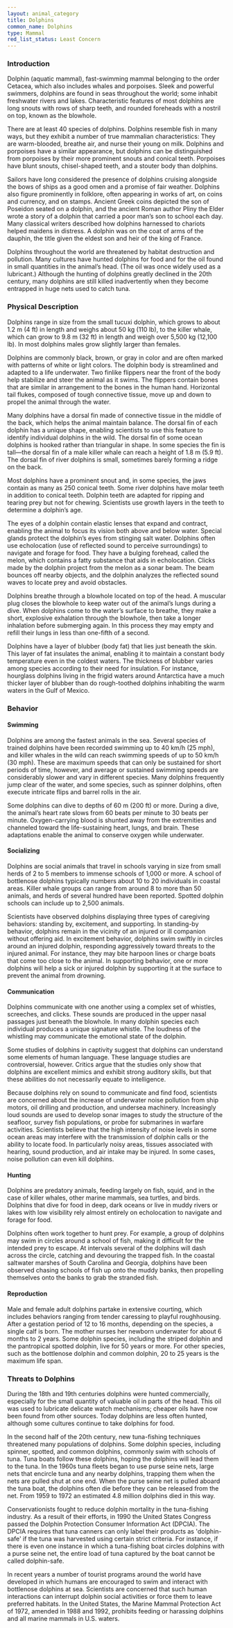 ```yaml
---
layout: animal_category
title: Dolphins
common_name: Dolphins
type: Mammal
red_list_status: Least Concern
---
```


### Introduction

Dolphin (aquatic mammal), fast-swimming mammal belonging to the order Cetacea, which also includes whales and porpoises. Sleek and powerful swimmers, dolphins are found in seas throughout the world; some inhabit freshwater rivers and lakes. Characteristic features of most dolphins are long snouts with rows of sharp teeth, and rounded foreheads with a nostril on top, known as the blowhole.

There are at least 40 species of dolphins. Dolphins resemble fish in many ways, but they exhibit a number of true mammalian characteristics: They are warm-blooded, breathe air, and nurse their young on milk. Dolphins and porpoises have a similar appearance, but dolphins can be distinguished from porpoises by their more prominent snouts and conical teeth. Porpoises have blunt snouts, chisel-shaped teeth, and a stouter body than dolphins.

Sailors have long considered the presence of dolphins cruising alongside the bows of ships as a good omen and a promise of fair weather. Dolphins also figure prominently in folklore, often appearing in works of art, on coins and currency, and on stamps. Ancient Greek coins depicted the son of Poseidon seated on a dolphin, and the ancient Roman author Pliny the Elder wrote a story of a dolphin that carried a poor man’s son to school each day. Many classical writers described how dolphins harnessed to chariots helped maidens in distress. A dolphin was on the coat of arms of the dauphin, the title given the eldest son and heir of the king of France.

Dolphins throughout the world are threatened by habitat destruction and pollution. Many cultures have hunted dolphins for food and for the oil found in small quantities in the animal’s head. (The oil was once widely used as a lubricant.) Although the hunting of dolphins greatly declined in the 20th century, many dolphins are still killed inadvertently when they become entrapped in huge nets used to catch tuna.

### Physical Description

Dolphins range in size from the small tucuxi dolphin, which grows to about 1.2 m (4 ft) in length and weighs about 50 kg (110 lb), to the killer whale, which can grow to 9.8 m (32 ft) in length and weigh over 5,500 kg (12,100 lb). In most dolphins males grow slightly larger than females.

Dolphins are commonly black, brown, or gray in color and are often marked with patterns of white or light colors. The dolphin body is streamlined and adapted to a life underwater. Two finlike flippers near the front of the body help stabilize and steer the animal as it swims. The flippers contain bones that are similar in arrangement to the bones in the human hand. Horizontal tail flukes, composed of tough connective tissue, move up and down to propel the animal through the water.

Many dolphins have a dorsal fin made of connective tissue in the middle of the back, which helps the animal maintain balance. The dorsal fin of each dolphin has a unique shape, enabling scientists to use this feature to identify individual dolphins in the wild. The dorsal fin of some ocean dolphins is hooked rather than triangular in shape. In some species the fin is tall—the dorsal fin of a male killer whale can reach a height of 1.8 m (5.9 ft). The dorsal fin of river dolphins is small, sometimes barely forming a ridge on the back.

Most dolphins have a prominent snout and, in some species, the jaws contain as many as 250 conical teeth. Some river dolphins have molar teeth in addition to conical teeth. Dolphin teeth are adapted for ripping and tearing prey but not for chewing. Scientists use growth layers in the teeth to determine a dolphin’s age.

The eyes of a dolphin contain elastic lenses that expand and contract, enabling the animal to focus its vision both above and below water. Special glands protect the dolphin’s eyes from stinging salt water. Dolphins often use echolocation (use of reflected sound to perceive surroundings) to navigate and forage for food. They have a bulging forehead, called the melon, which contains a fatty substance that aids in echolocation. Clicks made by the dolphin project from the melon as a sonar beam. The beam bounces off nearby objects, and the dolphin analyzes the reflected sound waves to locate prey and avoid obstacles.

Dolphins breathe through a blowhole located on top of the head. A muscular plug closes the blowhole to keep water out of the animal’s lungs during a dive. When dolphins come to the water’s surface to breathe, they make a short, explosive exhalation through the blowhole, then take a longer inhalation before submerging again. In this process they may empty and refill their lungs in less than one-fifth of a second. 

Dolphins have a layer of blubber (body fat) that lies just beneath the skin. This layer of fat insulates the animal, enabling it to maintain a constant body temperature even in the coldest waters. The thickness of blubber varies among species according to their need for insulation. For instance, hourglass dolphins living in the frigid waters around Antarctica have a much thicker layer of blubber than do rough-toothed dolphins inhabiting the warm waters in the Gulf of Mexico.

### Behavior

#### Swimming

Dolphins are among the fastest animals in the sea. Several species of trained dolphins have been recorded swimming up to 40 km/h (25 mph), and killer whales in the wild can reach swimming speeds of up to 50 km/h (30 mph). These are maximum speeds that can only be sustained for short periods of time, however, and average or sustained swimming speeds are considerably slower and vary in different species. Many dolphins frequently jump clear of the water, and some species, such as spinner dolphins, often execute intricate flips and barrel rolls in the air.

Some dolphins can dive to depths of 60 m (200 ft) or more. During a dive, the animal’s heart rate slows from 60 beats per minute to 30 beats per minute. Oxygen-carrying blood is shunted away from the extremities and channeled toward the life-sustaining heart, lungs, and brain. These adaptations enable the animal to conserve oxygen while underwater.

#### Socializing

Dolphins are social animals that travel in schools varying in size from small herds of 2 to 5 members to immense schools of 1,000 or more. A school of bottlenose dolphins typically numbers about 10 to 20 individuals in coastal areas. Killer whale groups can range from around 8 to more than 50 animals, and herds of several hundred have been reported. Spotted dolphin schools can include up to 2,500 animals.

Scientists have observed dolphins displaying three types of caregiving behaviors: standing by, excitement, and supporting. In standing-by behavior, dolphins remain in the vicinity of an injured or ill companion without offering aid. In excitement behavior, dolphins swim swiftly in circles around an injured dolphin, responding aggressively toward threats to the injured animal. For instance, they may bite harpoon lines or charge boats that come too close to the animal. In supporting behavior, one or more dolphins will help a sick or injured dolphin by supporting it at the surface to prevent the animal from drowning.

#### Communication

Dolphins communicate with one another using a complex set of whistles, screeches, and clicks. These sounds are produced in the upper nasal passages just beneath the blowhole. In many dolphin species each individual produces a unique signature whistle. The loudness of the whistling may communicate the emotional state of the dolphin. 

Some studies of dolphins in captivity suggest that dolphins can understand some elements of human language. These language studies are controversial, however. Critics argue that the studies only show that dolphins are excellent mimics and exhibit strong auditory skills, but that these abilities do not necessarily equate to intelligence.

Because dolphins rely on sound to communicate and find food, scientists are concerned about the increase of underwater noise pollution from ship motors, oil drilling and production, and undersea machinery. Increasingly loud sounds are used to develop sonar images to study the structure of the seafloor, survey fish populations, or probe for submarines in warfare activities. Scientists believe that the high intensity of noise levels in some ocean areas may interfere with the transmission of dolphin calls or the ability to locate food. In particularly noisy areas, tissues associated with hearing, sound production, and air intake may be injured. In some cases, noise pollution can even kill dolphins.

#### Hunting

Dolphins are predatory animals, feeding largely on fish, squid, and in the case of killer whales, other marine mammals, sea turtles, and birds. Dolphins that dive for food in deep, dark oceans or live in muddy rivers or lakes with low visibility rely almost entirely on echolocation to navigate and forage for food.

Dolphins often work together to hunt prey. For example, a group of dolphins may swim in circles around a school of fish, making it difficult for the intended prey to escape. At intervals several of the dolphins will dash across the circle, catching and devouring the trapped fish. In the coastal saltwater marshes of South Carolina and Georgia, dolphins have been observed chasing schools of fish up onto the muddy banks, then propelling themselves onto the banks to grab the stranded fish.

#### Reproduction

Male and female adult dolphins partake in extensive courting, which includes behaviors ranging from tender caressing to playful roughhousing. After a gestation period of 12 to 16 months, depending on the species, a single calf is born. The mother nurses her newborn underwater for about 6 months to 2 years. Some dolphin species, including the striped dolphin and the pantropical spotted dolphin, live for 50 years or more. For other species, such as the bottlenose dolphin and common dolphin, 20 to 25 years is the maximum life span.

### Threats to Dolphins

During the 18th and 19th centuries dolphins were hunted commercially, especially for the small quantity of valuable oil in parts of the head. This oil was used to lubricate delicate watch mechanisms; cheaper oils have now been found from other sources. Today dolphins are less often hunted, although some cultures continue to take dolphins for food.

In the second half of the 20th century, new tuna-fishing techniques threatened many populations of dolphins. Some dolphin species, including spinner, spotted, and common dolphins, commonly swim with schools of tuna. Tuna boats follow these dolphins, hoping the dolphins will lead them to the tuna. In the 1960s tuna fleets began to use purse seine nets, large nets that encircle tuna and any nearby dolphins, trapping them when the nets are pulled shut at one end. When the purse seine net is pulled aboard the tuna boat, the dolphins often die before they can be released from the net. From 1959 to 1972 an estimated 4.8 million dolphins died in this way.

Conservationists fought to reduce dolphin mortality in the tuna-fishing industry. As a result of their efforts, in 1990 the United States Congress passed the Dolphin Protection Consumer Information Act (DPCIA). The DPCIA requires that tuna canners can only label their products as 'dolphin-safe' if the tuna was harvested using certain strict criteria. For instance, if there is even one instance in which a tuna-fishing boat circles dolphins with a purse seine net, the entire load of tuna captured by the boat cannot be called dolphin-safe. 

In recent years a number of tourist programs around the world have developed in which humans are encouraged to swim and interact with bottlenose dolphins at sea. Scientists are concerned that such human interactions can interrupt dolphin social activities or force them to leave preferred habitats. In the United States, the Marine Mammal Protection Act of 1972, amended in 1988 and 1992, prohibits feeding or harassing dolphins and all marine mammals in U.S. waters.